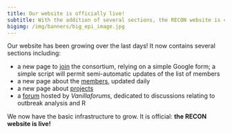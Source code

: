 ```yaml
---
title: Our website is officially live!
subtitle: With the addition of several sections, the RECON website is coming together.
bigimg: /img/banners/big_epi_image.jpg
---
```


Our website has been growing over the last days! It now contains several sections including:

- a new page to [join](../join) the consortium, relying on a simple Google form; a simple script will permit semi-automatic updates of the list of members
- a new page about the [members](../people), updated daily
- a new page about [projects](../projects)
- a [forum](../forum) hosted by *Vanillaforums*, dedicated to discussions relating to outbreak analysis and R


We now have the basic infrastructure to grow. It is official: **the RECON website is live!**